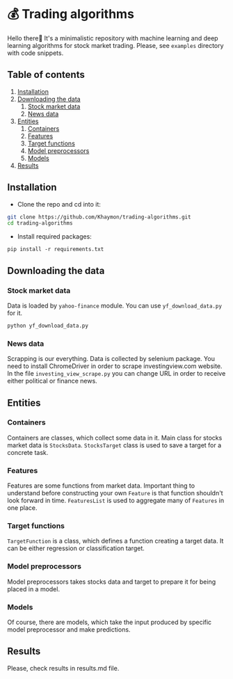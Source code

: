 # 💰 Trading algorithms
Hello there👋 It's a minimalistic repository with machine learning and deep learning algorithms for stock market trading. Please, see `examples` directory with code snippets.

## Table of contents
1. [Installation](#installation)
2. [Downloading the data](#downloading)
    1. [Stock market data](#downloading_stock_market_data)
    2. [News data](#downloading_news_data)
3. [Entities](#entities)
    1. [Containers](#containers)
    2. [Features](#features)
    3. [Target functions](#target_functions)
    4. [Model preprocessors](#model_preprocessors)
    5. [Models](#models)
4. [Results](#results)
## Installation <a name="installation"></a>
- Clone the repo and cd into it:
```bash
git clone https://github.com/Khaymon/trading-algorithms.git
cd trading-algorithms
```
- Install required packages:
```
pip install -r requirements.txt
```

## Downloading the data <a name="downloading"></a>
### Stock market data <a name="downloading_stock_market_data"></a>
Data is loaded by `yahoo-finance` module. You can use `yf_download_data.py` for it.
```bash
python yf_download_data.py
```

### News data <a name="downloading_news_data"></a>
Scrapping is our everything. Data is collected by selenium package. You need to install ChromeDriver in order to scrape investingview.com website. In the file `investing_view_scrape.py` you can change URL in order to receive either political or finance news.

## Entities <a name="entities"></a>
### Containers <a name="containers"></a>
Containers are classes, which collect some data in it. Main class for stocks market data is `StocksData`. `StocksTarget` class is used to save a target for a concrete task.

### Features <a name="features"></a>
Features are some functions from market data. Important thing to understand before constructing your own `Feature` is that function shouldn't look forward in time. `FeaturesList` is used to aggregate many of `Features` in one place.


### Target functions <a name="target_functions"></a>
`TargetFunction` is a class, which defines a function creating a target data. It can be either regression or classification target.


### Model preprocessors <a name="model_preprocessors"></a>
Model preprocessors takes stocks data and target to prepare it for being placed in a model.


### Models <a name="models"></a>
Of course, there are models, which take the input produced by specific model preprocessor and make predictions.

## Results <a name="results"></a>
Please, check results in results.md file.